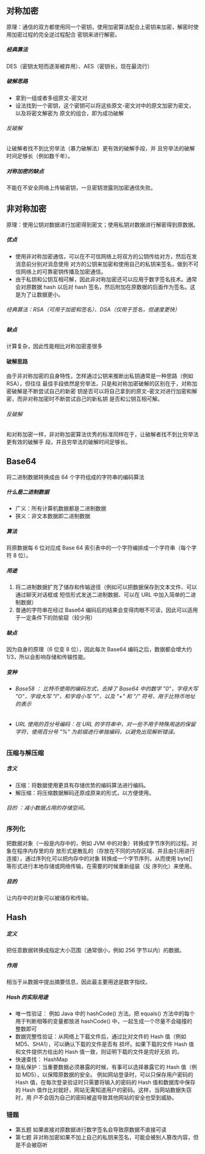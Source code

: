 
## 对称加密

原理：通信的双方都使用同一个密钥，使⽤加密算法配合上密钥来加密，解密时使⽤加密过程的完全逆过程配合 密钥来进⾏解密。

##### 经典算法

DES（密钥太短⽽逐渐被弃⽤）、AES（密钥长，现在最流⾏）

##### 破解思路

- 拿到一组或者多组原文-密文对
- 设法找到⼀个密钥，这个密钥可以将这些原⽂-密⽂对中的原⽂加密为密⽂，以及将密⽂解密为 原⽂的组合，即为成功破解

###### 反破解

让破解者找不到⽐穷举法（暴⼒破解法）更有效的破解⼿段，并 且穷举法的破解时间⾜够⻓（例如数千年）。

##### 对称加密的缺点

不能在不安全⽹络上传输密钥，⼀旦密钥泄露则加密通信失败。

## 非对称加密

原理：使⽤公钥对数据进⾏加密得到密⽂；使⽤私钥对数据进⾏解密得到原数据。

##### 优点

- 使⽤⾮对称加密通信，可以在不可信⽹络上将双⽅的公钥传给对⽅，然后在发消息前分别对消息使⽤ 对⽅的公钥来加密和使⽤⾃⼰的私钥来签名，做到不可信⽹络上的可靠密钥传播及加密通信。
- 由于私钥和公钥互相可解，因此⾮对称加密还可以应⽤于数字签名技术。通常会对原数据 hash 以后对 hash 签名，然后附加在原数据的后⾯作为签名。这是为了让数据更⼩。

###### 经典算法：RSA（可⽤于加密和签名）、DSA（仅⽤于签名，但速度更快）

##### 缺点

计算复杂，因此性能相⽐对称加密差很多

#### 破解思路

由于⾮对称加密的⾃身特性，怎样通过公钥来推断出私钥通常是⼀种思路（例如 RSA），但往往 最佳⼿段依然是穷举法，只是和对称加密破解的区别在于，对称加密破解是不断尝试⾃⼰的新密 钥是否可以将⾃⼰拿到的原⽂-密⽂对进⾏加密和解密，⽽⾮对称加密时不断尝试⾃⼰的新私钥 是否和公钥互相可解。

###### 反破解

和对称加密⼀样，⾮对称加密算法优秀的标准同样在于，让破解者找不到⽐穷举法更有效的破解⼿ 段，并且穷举法的破解时间⾜够⻓。

## Base64

将⼆进制数据转换成由 64 个字符组成的字符串的编码算法

##### 什么是二进制数据

- ⼴义：所有计算机数据都是⼆进制数据 
- 狭义：⾮⽂本数据即⼆进制数据

##### 算法

将原数据每 6 位对应成 Base 64 索引表中的⼀个字符编排成⼀个字符串（每个字符 8 位）。

##### 用途

1. 将⼆进制数据扩充了储存和传输途径（例如可以把数据保存到⽂本⽂件、可以通过聊天对话框或 短信形式发送⼆进制数据、可以在 URL 中加⼊简单的⼆进制数据）
2. 普通的字符串在经过 Base64 编码后的结果会变得⾁眼不可读，因此可以适⽤于⼀定条件下的防偷窥（较少⽤）

##### 缺点

因为⾃身的原理（6 位变 8 位），因此每次 Base64 编码之后，数据都会增⼤约 1/3，所以会影响存储和传输性能。

##### 变种

- ###### Base58 ： ⽐特币使⽤的编码⽅式，去掉了 Base64 中的数字 "0"，字⺟⼤写 "O"，字⺟⼤写 "I"，和字⺟⼩写 "l"，以及 "+" 和 "/" 符号，⽤于⽐特币地址的表示

- ###### URL 使⽤的百分号编码：在 URL 的字符串中，对⼀些不⽤于特殊⽤途的保留字符，使⽤百分号 "%" 为前缀进⾏单独编码，以避免出现解析错误。

### 压缩与解压缩 

##### 含义

-  压缩：将数据使⽤更具有存储优势的编码算法进⾏编码。
-  解压缩：将压缩数据解码还原成原来的形式，以⽅便使⽤。

######  ⽬的 ：减⼩数据占⽤的存储空间。

### 序列化

把数据对象（⼀般是内存中的，例如 JVM 中的对象）转换成字节序列的过程。对象在程序内存⾥的存 放形式是散乱的（存放在不同的内存区域、并且由引⽤进⾏连接），通过序列化可以把内存中的对象 转换成⼀个字节序列，从⽽使⽤ byte[] 等形式进⾏本地存储或⽹络传输，在需要的时候重新组装（反 序列化）来使⽤。

##### 目的

让内存中的对象可以被储存和传输。

## Hash

##### 定义

把任意数据转换成指定⼤⼩范围（通常很⼩，例如 256 字节以内）的数据。

##### 作用

相当于从数据中提出摘要信息，因此最主要⽤途是数字指纹。

##### Hash 的实际⽤途

- 唯⼀性验证：   例如 Java 中的 hashCode() ⽅法。把 equals() ⽅法中的每个⽤于判断相等的变量都放进 hashCode() 中，⼀起⽣成⼀个尽量不会碰撞的 整数即可
- 数据完整性验证：从⽹络上下载⽂件后，通过⽐对⽂件的 Hash 值（例如 MD5、SHA1），可以确认下载的⽂件是否有 损坏。如果下载的⽂件 Hash 值和⽂件提供⽅给出的 Hash 值⼀致，则证明下载的⽂件是完好⽆损 的。
- 快速查找： HashMap
- 隐私保护：当重要数据必须暴露的时候，有事可以选择暴露它的 Hash 值（例如 MD5），以保障原数据的安全。 例如⽹站登录时，可以只保存⽤户密码的 Hash 值，在每次登录验证时只需要将输⼊的密码的 Hash 值和数据库中保存的 Hash 值作⽐对就好，⽹站⽆需知道⽤户的密码。这样，当⽹站数据失窃时，⽤ 户不会因为⾃⼰的密码被盗导致其他⽹站的安全也受到威胁。


### 错题
- 第五题 如果直接对原数据进行数字签名会导致原数据不直接可读
- 第七题 非对称加密如果不加上自己的私钥来签名，可能会被别人篡改内容，但是不会被窃听
